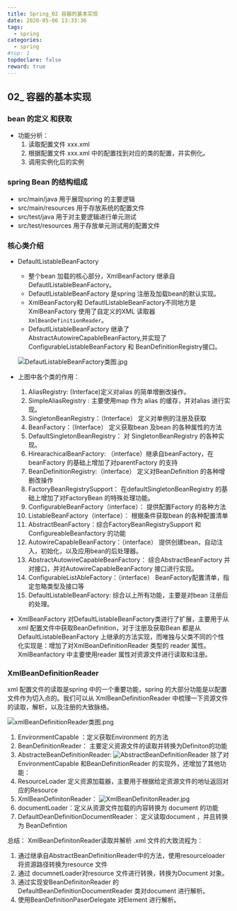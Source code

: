 ```yaml
---
title: Spring_02 容器的基本实现
date: 2020-05-06 13:33:36
tags:
  - spring
categories:
  - spring
#top: 1
topdeclare: false
reward: true
---
```


## 02_ 容器的基本实现

### bean 的定义 和获取
- 功能分析：
  1. 读取配置文件 xxx.xml
  2. 根据配置文件 xxx.xml 中的配置找到对应的类的配置，并实例化。
  3. 调用实例化后的实例

<!--more-->

### spring Bean 的结构组成
- src/main/java 用于展现spring 的主要逻辑
- src/main/resources 用于存放系统的配置文件
- src/test/java 用于对主要逻辑进行单元测试
- src/test/resources 用于存放单元测试用的配置文件

### 核心类介绍
- DefaultListableBeanFactory
  - 整个bean 加载的核心部分，XmlBeanFactory 继承自DefautlListableBeanFactory。
  - DefautlListableBeanFactory 是spring 注册及加载bean的默认实现。
  - XmlBeanFactory和  DefautlListableBeanFactory不同地方是 XmlBeanFactory 使用了自定义的XML 读取器 `XmlBeanDefinitionReader`。
  - DefautlListableBeanFactory 继承了AbstractAutowireCapableBeanFactory,并实现了ConfigurableListableBeanFactory 和 BeanDefinitionRegistry接口。

  ![DefautListableBeanFactory类图.jpg](/zbcn.github.io/assets/postImg/spring/imgs/DefautListableBeanFactory类图.jpg)

- 上图中各个类的作用：
  1. AliasRegistry: (Interface)定义对alias 的简单增删改操作。
  2. SimpleAliasRegistry : 主要使用map 作为 alias 的缓存，并对alias 进行实现。
  3. SingletonBeanRegistry：（Interface） 定义对单例的注册及获取
  4. BeanFactory：（Interface） 定义获取bean 及bean 的各种属性的方法
  5. DefaultSingletonBeanRegistry： 对 SingletonBeanRegistry 的各种实现。
  6. HirearachicalBeanFactory: （interface）继承自beanFactory，在beanFactory 的基础上增加了对parentFactory 的支持
  7. BeanDefinitionRegistry:（interface） 定义对BeanDefinition 的各种增删改操作
  8. FactoryBeanRegistrySupport： 在defaultSingletonBeanRegistry 的基础上增加了对FactoryBean 的特殊处理功能。
  9. ConfigurableBeanFactory（interface）： 提供配置Factory 的各种方法
  10. ListableBeanFactory（interface）： 根据条件获取bean 的各种配置清单
  12. AbstractBeanFactory：综合FactoryBeanRegistrySupport 和ConfigureableBeanfactory 的功能
  13. AutowireCapableBeanFactory：（interface） 提供创建bean，自动注入，初始化，以及应用bean的后处理器。
  14. AbstractAutowireCapableBeanFactory： 综合AbstractBeanFactory 并对接口，并对AutowireCapableBeanFactory 接口进行实现。
  15. ConfigurableListAbleFactory：（interface） BeanFactory配置清单，指定忽略类型及接口等
  16. DefaultListableBeanFactory: 综合以上所有功能，主要是对bean 注册后的处理。
- XmlBeanFactory 对DefaultListableBeanFactory类进行了扩展，主要用于从 xml 配置文件中获取BeanDefinition，对于注册及获取Bean 都是从DefaultListableBeanFactory 上继承的方法实现，而唯独与父类不同的个性化实现是：增加了对XmlBeanDefinitionReader 类型的 reader 属性。XmlBeanfactory 中主要使用reader 属性对资源文件进行读取和注册。


### XmlBeanDefinitionReader
xml 配置文件的读取是spring 中的一个重要功能，spring 的大部分功能是以配置文件作为切入点的。我们可以从 XmlBeanDefinitionReader 中梳理一下资源文件的读取，解析，以及注册的大致脉络。

![xmlBeanDefinitionReader类图.png](/zbcn.github.io/assets/postImg/spring/imgs/xmlBeanDefinitionReader类图.png)

1. EnvironmentCapable ：定义获取Environment 的方法
2. BeanDefinitionReader： 主要定义资源文件的读取并转换为Definiton的功能
3. AbstracteBeanDefinitionReader:
![AbstractBeanDefinitionReader](/zbcn.github.io/assets/postImg/spring/imgs/AbstractBeanDefinitionReader.png)
  除了对EnvironmentCapable 和BeanDefinitionReader 的实现外，还增加了其他功能：
  1. ResourceLoader 定义资源加载器，主要用于根据给定资源文件的地址返回对应的Resource
4. XmlBeanDefinitonReader：
![XmlBeanDefinitonReader.jpg](/zbcn.github.io/assets/postImg/spring/imgs/XmlBeanDefinitonReader.jpg)
  1. documentLoader：定义从资源文件加载的内容转换为 document 的功能
  2. DefaultDeanDefinitionDocumentReader： 定义读取document ，并且转换为 BeanDefintion

总结： XmlBeanDefinitonReader读取并解析 .xml 文件的大致流程为：
1. 通过继承自AbstractBeanDefinitionReader中的方法，使用resourceloader 将资源路径转换为resource 文件
2. 通过 documnetLoader对resource 文件进行转换，转换为Document 对象。
3. 通过实现安BeanDefinitonReader 的DefaultBeanDefinitionDocumentReader 类对document 进行解析。
4. 使用BeanDefinitionPaserDelegate 对Element 进行解析。
